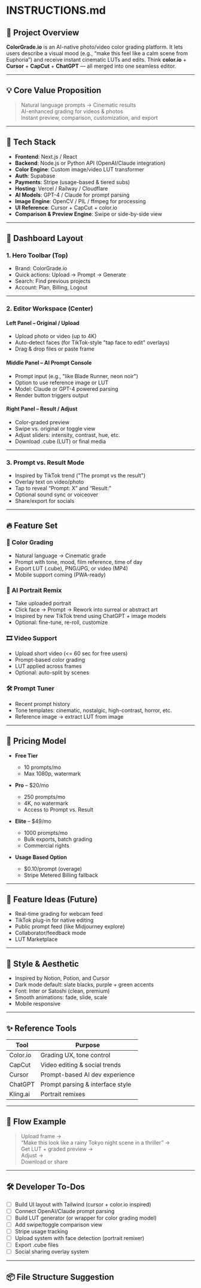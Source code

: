 # INSTRUCTIONS.md

## 🧠 Project Overview

**ColorGrade.io** is an AI-native photo/video color grading platform. It lets users describe a visual mood (e.g., “make this feel like a calm scene from Euphoria”) and receive instant cinematic LUTs and edits. Think **color.io** + **Cursor** + **CapCut** + **ChatGPT** — all merged into one seamless editor.

---

## 💡 Core Value Proposition

> Natural language prompts → Cinematic results  
> AI-enhanced grading for videos & photos  
> Instant preview, comparison, customization, and export  

---

## 🧰 Tech Stack

- **Frontend**: Next.js / React  
- **Backend**: Node.js or Python API (OpenAI/Claude integration)  
- **Color Engine**: Custom image/video LUT transformer  
- **Auth**: Supabase  
- **Payments**: Stripe (usage-based & tiered subs)  
- **Hosting**: Vercel / Railway / Cloudflare  
- **AI Models**: GPT-4 / Claude for prompt parsing  
- **Image Engine**: OpenCV / PIL / ffmpeg for processing  
- **UI Reference**: Cursor + CapCut + color.io  
- **Comparison & Preview Engine**: Swipe or side-by-side view  

---

## 🧭 Dashboard Layout

### 1. **Hero Toolbar (Top)**
- Brand: ColorGrade.io
- Quick actions: Upload → Prompt → Generate
- Search: Find previous projects
- Account: Plan, Billing, Logout

---

### 2. **Editor Workspace (Center)**

#### Left Panel – Original / Upload
- Upload photo or video (up to 4K)
- Auto-detect faces (for TikTok-style "tap face to edit" overlays)
- Drag & drop files or paste frame

#### Middle Panel – AI Prompt Console
- Prompt input (e.g., "like Blade Runner, neon noir")
- Option to use reference image or LUT
- Model: Claude or GPT-4 powered parsing
- Render button triggers output

#### Right Panel – Result / Adjust
- Color-graded preview
- Swipe vs. original or toggle view
- Adjust sliders: intensity, contrast, hue, etc.
- Download .cube (LUT) or final media

---

### 3. **Prompt vs. Result Mode**
- Inspired by TikTok trend ("The prompt vs the result")
- Overlay text on video/photo
- Tap to reveal “Prompt: X” and “Result:”
- Optional sound sync or voiceover
- Share/export for socials

---

## 🔥 Feature Set

### 🌈 Color Grading
- Natural language → Cinematic grade
- Prompt with tone, mood, film reference, time of day
- Export LUT (.cube), PNG/JPG, or video (MP4)
- Mobile support coming (PWA-ready)

### 📸 AI Portrait Remix
- Take uploaded portrait
- Click face → Prompt → Rework into surreal or abstract art
- Inspired by new TikTok trend using ChatGPT + image models
- Optional: fine-tune, re-roll, customize

### 🎞️ Video Support
- Upload short video (<= 60 sec for free users)
- Prompt-based color grading
- LUT applied across frames
- Optional: auto-split by scenes

### 🛠️ Prompt Tuner
- Recent prompt history
- Tone templates: cinematic, nostalgic, high-contrast, horror, etc.
- Reference image → extract LUT from image

---

## 💸 Pricing Model

- **Free Tier**
  - 10 prompts/mo
  - Max 1080p, watermark

- **Pro** – $20/mo
  - 250 prompts/mo
  - 4K, no watermark
  - Access to Prompt vs. Result

- **Elite** – $49/mo
  - 1000 prompts/mo
  - Bulk exports, batch grading
  - Commercial rights

- **Usage Based Option**
  - $0.10/prompt (overage)
  - Stripe Metered Billing fallback

---

## 🧪 Feature Ideas (Future)

- Real-time grading for webcam feed
- TikTok plug-in for native editing
- Public prompt feed (like Midjourney explore)
- Collaborator/feedback mode
- LUT Marketplace

---

## 🎨 Style & Aesthetic

- Inspired by Notion, Potion, and Cursor
- Dark mode default: slate blacks, purple + green accents
- Font: Inter or Satoshi (clean, premium)
- Smooth animations: fade, slide, scale
- Mobile responsive

---

## ✨ Reference Tools

| Tool         | Purpose                          |
|--------------|----------------------------------|
| Color.io     | Grading UX, tone control         |
| CapCut       | Video editing & social trends    |
| Cursor       | Prompt-based AI dev experience   |
| ChatGPT      | Prompt parsing & interface style |
| Kling.ai     | Portrait remixes                 |

---

## 🔄 Flow Example

> Upload frame →  
> “Make this look like a rainy Tokyo night scene in a thriller” →  
> Get LUT + graded preview →  
> Adjust →  
> Download or share

---

## 🛠 Developer To-Dos

- [ ] Build UI layout with Tailwind (cursor + color.io inspired)
- [ ] Connect OpenAI/Claude prompt parsing
- [ ] Build LUT generator (or wrapper for color grading model)
- [ ] Add swipe/toggle comparison view
- [ ] Stripe usage tracking
- [ ] Upload system with face detection (portrait remixer)
- [ ] Export .cube files
- [ ] Social sharing overlay system

---

## 📦 File Structure Suggestion

